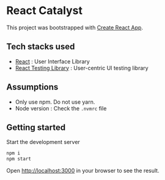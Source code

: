 # React Catalyst

This project was bootstrapped with [Create React App](https://github.com/facebook/create-react-app).

## Tech stacks used
- [React](https://react.dev/) : User Interface Library
- [React Testing Library](https://testing-library.com/) : User-centric UI testing library

## Assumptions
- Only use npm. Do not use yarn.
- Node version : Check the `.nvmrc` file

## Getting started
Start the development server

```bash
npm i
npm start
```

Open [http://localhost:3000](http://localhost:3000) in your browser to see the result.

